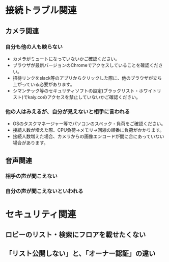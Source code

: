 
# 接続トラブル関連
## カメラ関連
### 自分も他の人も映らない
- カメラがミュートになっていないかご確認ください。
- ブラウザが最新バージョンのChromeでアクセスしていることを確認ください。
- 招待リンクをslack等のアプリからクリックした際に、他のブラウザが立ち上がっている必要があります。
- シマンテック等のセキュリティソフトの設定(ブラックリスト・ホワイトリスト)でkaiy.coのアクセスを禁止していないかご確認ください。
###  他の人はみえるが、自分が見えないと相手に言われる
- OSのタスクマネージャー等でパソコンのスペック・負荷をご確認ください。
- 接続人数が増えた際、CPU負荷→メモリ→回線の順番に負荷がかかります。
- 接続人数増えた場合、カメラからの画像エンコードが間に合にあっていない場合があります。
## 音声関連
### 相手の声が聞こえない
### 自分の声が聞こえないといわれる
# セキュリティ関連
## ロビーのリスト・検索にフロアを載せたくない
## 「リスト公開しない」と、「オーナー認証」の違い


